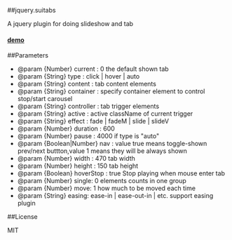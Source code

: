 ##jquery.suitabs

A jquery plugin for doing slideshow and tab

#### [demo](http://aufula.github.io/jquery.suitabs)



##Parameters

* @param {Number} current : 0  the default shown tab
* @param {String} type : click | hover | auto
* @param {String} content : tab content elements
* @param {String} container : specify container element to control stop/start carousel
* @param {String} controller : tab trigger elements
* @param {String} active : active className of current trigger
* @param {String} effect : fade | fadeM | slide | slideV
* @param {Number} duration : 600
* @param {Number} pause : 4000  if type is "auto"
* @param {Boolean|Number} nav : value true means toggle-shown prev/next buttton,value 1 means they will be always shown
* @param {Number} width : 470  tab width
* @param {Number} height : 150 tab height
* @param {Boolean} hoverStop : true Stop playing when mouse enter tab 
* @param {Number} single: 0 elements counts in one group
* @param {Number} move: 1  how much to be moved each time
* @param {String} easing: ease-in | ease-out-in | etc. support easing plugin


##License

MIT
